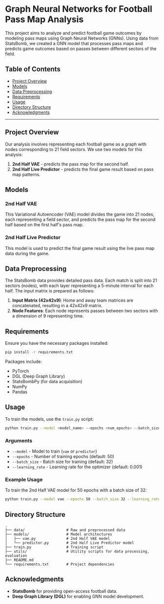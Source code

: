 
# Graph Neural Networks for Football Pass Map Analysis

This project aims to analyze and predict football game outcomes by modeling pass maps using Graph Neural Networks (GNNs). Using data from StatsBomb, we created a GNN model that processes pass maps and predicts game outcomes based on passes between different sectors of the field.

## Table of Contents
- [Project Overview](#project-overview)
- [Models](#models)
- [Data Preprocessing](#data-preprocessing)
- [Requirements](#requirements)
- [Usage](#usage)
- [Directory Structure](#directory-structure)
- [Acknowledgments](#acknowledgments)

---

## Project Overview

Our analysis involves representing each football game as a graph with nodes corresponding to 21 field sectors. We use two models for this analysis:
1. **2nd Half VAE** - predicts the pass map for the second half.
2. **2nd Half Live Predictor** - predicts the final game result based on pass map patterns.

## Models

### 2nd Half VAE
This Variational Autoencoder (VAE) model divides the game into 21 nodes, each representing a field sector, and predicts the pass map for the second half based on the first half's pass map.

### 2nd Half Live Predictor
This model is used to predict the final game result using the live pass map data during the game.

## Data Preprocessing

The StatsBomb data provides detailed pass data. Each match is split into 21 sectors (nodes), with each layer representing a 5-minute interval for each half. The input matrix is prepared as follows:
1. **Input Matrix (42x42x9)**: Home and away team matrices are concatenated, resulting in a 42x42x9 matrix.
2. **Node Features**: Each node represents passes between two sectors with a dimension of 9 representing time.

## Requirements

Ensure you have the necessary packages installed:
```bash
pip install -r requirements.txt
```

Packages include:
- PyTorch
- DGL (Deep Graph Library)
- StatsBombPy (for data acquisition)
- NumPy
- Pandas

## Usage

To train the models, use the `train.py` script:

```bash
python train.py --model <model_name> --epochs <num_epochs> --batch_size <batch_size> --learning_rate <learning_rate>
```

### Arguments

- `--model` - Model to train (`vae` or `predictor`)
- `--epochs` - Number of training epochs (default: 50)
- `--batch_size` - Batch size for training (default: 32)
- `--learning_rate` - Learning rate for the optimizer (default: 0.001)

### Example Usage

To train the 2nd Half VAE model for 50 epochs with a batch size of 32:
```bash
python train.py --model vae --epochs 50 --batch_size 32 --learning_rate 0.001
```

## Directory Structure

```
.
├── data/                   # Raw and preprocessed data
├── models/                 # Model architectures
│   ├── vae.py              # 2nd Half VAE model
│   └── predictor.py        # 2nd Half Live Predictor model
├── train.py                # Training script
├── utils/                  # Utility scripts for data processing, evaluation
├── README.md
└── requirements.txt        # Project dependencies
```

## Acknowledgments

- **StatsBomb** for providing open-access football data.
- **Deep Graph Library (DGL)** for enabling GNN model development.
